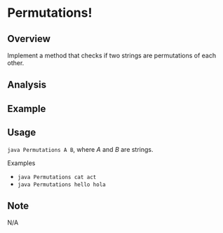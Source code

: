 # Permutations!

Overview
---
Implement a method that checks if two strings are permutations of each other. 

Analysis
---

Example
---

Usage
---
`java Permutations A B`, where _A_ and _B_ are strings.

Examples
* `java Permutations cat act`
* `java Permutations hello hola`

Note
---
N/A
